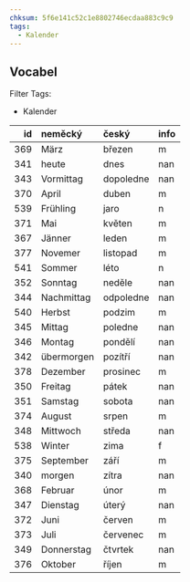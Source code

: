 ```yaml
---
chksum: 5f6e141c52c1e8802746ecdaa883c9c9
tags:
  - Kalender
---
```

## Vocabel 
 
Filter Tags:
- Kalender

|   id | neměcký    | český     | info   |
|-----:|:-----------|:----------|:-------|
|  369 | März       | březen    | m      |
|  341 | heute      | dnes      | nan    |
|  343 | Vormittag  | dopoledne | nan    |
|  370 | April      | duben     | m      |
|  539 | Frühling   | jaro      | n      |
|  371 | Mai        | květen    | m      |
|  367 | Jänner     | leden     | m      |
|  377 | Novemer    | listopad  | m      |
|  541 | Sommer     | léto      | n      |
|  352 | Sonntag    | neděle    | nan    |
|  344 | Nachmittag | odpoledne | nan    |
|  540 | Herbst     | podzim    | m      |
|  345 | Mittag     | poledne   | nan    |
|  346 | Montag     | pondělí   | nan    |
|  342 | übermorgen | pozítří   | nan    |
|  378 | Dezember   | prosinec  | m      |
|  350 | Freitag    | pátek     | nan    |
|  351 | Samstag    | sobota    | nan    |
|  374 | August     | srpen     | m      |
|  348 | Mittwoch   | středa    | nan    |
|  538 | Winter     | zima      | f      |
|  375 | September  | září      | m      |
|  340 | morgen     | zítra     | nan    |
|  368 | Februar    | únor      | m      |
|  347 | Dienstag   | úterý     | nan    |
|  372 | Juni       | červen    | m      |
|  373 | Juli       | červenec  | m      |
|  349 | Donnerstag | čtvrtek   | nan    |
|  376 | Oktober    | říjen     | m      |